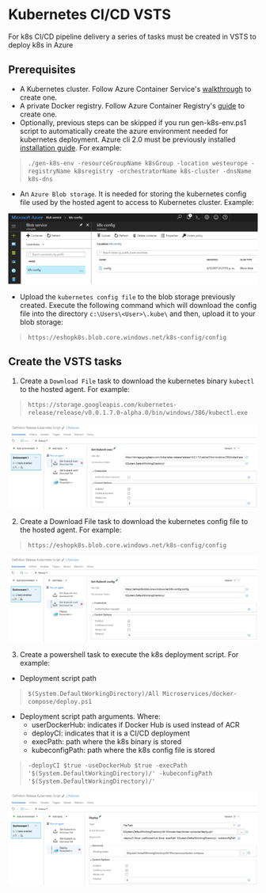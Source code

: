 # Kubernetes CI/CD VSTS
For k8s CI/CD pipeline delivery a series of tasks must be created in VSTS to deploy k8s in Azure

## Prerequisites
* A Kubernetes cluster. Follow Azure Container Service's [walkthrough](https://docs.microsoft.com/en-us/azure/container-service/container-service-kubernetes-walkthrough) to create one. 
* A private Docker registry. Follow Azure Container Registry's [guide](https://docs.microsoft.com/en-us/azure/container-registry/container-registry-get-started-portal) to create one.
* Optionally, previous steps can be skipped if you run gen-k8s-env.ps1 script to automatically create the azure environment needed for kubernetes deployment. Azure cli 2.0 must be previously installed [installation guide](https://docs.microsoft.com/en-us/cli/azure/install-azure-cli). For example:
>```
>./gen-k8s-env -resourceGroupName k8sGroup -location westeurope -registryName k8sregistry -orchestratorName k8s-cluster -dnsName k8s-dns
>```
* An `Azure Blob storage`. It is needed for storing the kubernetes config file used by the hosted agent to access to Kubernetes cluster. Example:

<img src="img/k8s/blob_creation.png">

* Upload the `kubernetes config file` to the blob storage previously created. Execute the following command which will download the config file into the directory `c:\Users\<User>\.kube\` and then, upload it to your blob storage: 
>```
>https://eshopk8s.blob.core.windows.net/k8s-config/config
>```
## Create the VSTS tasks
1. Create a `Download File` task to download the kubernetes binary `kubectl` to the hosted agent. For example:
>```
>https://storage.googleapis.com/kubernetes-release/release/v0.0.1.7.0-alpha.0/bin/windows/386/kubectl.exe
>```
<img src="img/k8s/get_kubectlbin_task.png">

2. Create a Download File task to download the kubernetes config file to the hosted agent. For example:
>```
>https://eshopk8s.blob.core.windows.net/k8s-config/config
>```
<img src="img/k8s/get_kubectlconfig_task.png">

3. Create a powershell task to execute the k8s deployment script. For example:

* Deployment script path
>```
>$(System.DefaultWorkingDirectory)/All Microservices/docker-compose/deploy.ps1
>```

* Deployment script path arguments. Where:
     - userDockerHub: indicates if Docker Hub is used instead of ACR
     - deployCI: indicates that it is a CI/CD deployment
     - execPath: path where the k8s binary is stored
     - kubeconfigPath: path where the k8s config file is stored
>```
>-deployCI $true -useDockerHub $true -execPath '$(System.DefaultWorkingDirectory)/' -kubeconfigPath '$(System.DefaultWorkingDirectory)/'
>```

<img src="img/k8s/deploy_script_task.png">
